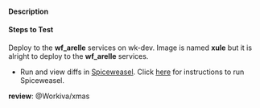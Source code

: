 #### Description

#### Steps to Test
Deploy to the **wf_arelle** services on wk-dev. Image is named **xule** but it is alright to deploy to the **wf_arelle** services.

- Run and view diffs in [Spiceweasel](https://w-elzar.appspot.com/). Click [here](https://github.com/Workiva/w-elzar/blob/master/README.rst#running-spiceweasel) for instructions to run Spiceweasel.

**review**:
@Workiva/xmas
